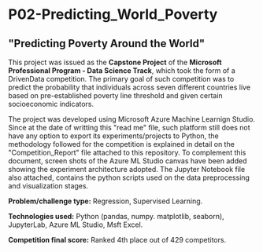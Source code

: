 # P02-Predicting_World_Poverty
## "Predicting Poverty Around the World"

This project was issued as the **Capstone Project** of the **Microsoft Professional Program - Data Science Track**, which took the form of a DrivenData competition. The primary goal of such competition was to predict the probability that individuals across seven different countries live based on pre-established poverty line threshold and given certain socioeconomic indicators.

The project was developed using Microsoft Azure Machine Learnign Studio. Since at the date of writting this "read me" file, such platform still does not have any option to export its experiments/projects to Python, the methodology followed for the competition is explained in detail on the "Competition_Report" file attached to this repository. To complement this document, screen shots of the Azure ML Studio canvas have been added showing the experiment architecture adopted. The Jupyter Notebook file also attached, contains the python scripts used on the data preprocessing and visualization stages.

**Problem/challenge type:** Regression, Supervised Learning.

**Technologies used:** Python (pandas, numpy. matplotlib, seaborn), JupyterLab, Azure ML Studio, Msft Excel.

**Competition final score:** Ranked 4th place out of 429 competitors.

